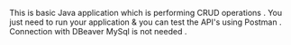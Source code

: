 This is basic Java application which is performing CRUD operations .
You just need to run your application & you can test the API's using Postman . 
Connection with DBeaver MySql is not needed . 
